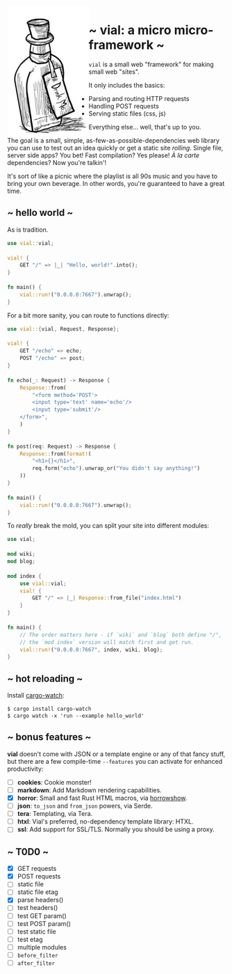 <img src="./img/drink-me.jpeg" alt="Drink Me." align="left" height="300" />

# ~ vial: a micro micro-framework ~

`vial` is a small web "framework" for making small web "sites".

It only includes the basics:

- Parsing and routing HTTP requests
- Handling POST requests
- Serving static files (css, js)

Everything else... well, that's up to you.

The goal is a small, simple, as-few-as-possible-dependencies web
library you can use to test out an idea quickly or get a static site
_rolling_. Single file, server side apps? You bet! Fast compilation?
Yes please! _À la carte_ dependencies? Now you're talkin'!

It's sort of like a picnic where the playlist is all 90s music and you
have to bring your own beverage. In other words, you're guaranteed to
have a great time.

## ~ hello world ~

As is tradition.

```rust
use vial::vial;

vial! {
    GET "/" => |_| "Hello, world!".into();
}

fn main() {
    vial::run!("0.0.0.0:7667").unwrap();
}
```

For a bit more sanity, you can route to functions directly:

```rust
use vial::{vial, Request, Response};

vial! {
    GET "/echo" => echo;
    POST "/echo" => post;
}

fn echo(_: Request) -> Response {
    Response::from(
        "<form method='POST'>
        <input type='text' name='echo'/>
        <input type='submit'/>
    </form>",
    )
}

fn post(req: Request) -> Response {
    Response::from(format!(
        "<h1>{}</h1>",
        req.form("echo").unwrap_or("You didn't say anything!")
    ))
}

fn main() {
    vial::run!("0.0.0.0:7667").unwrap();
}
```

To _really_ break the mold, you can split your site into different
modules:

```rust
use vial;

mod wiki;
mod blog;

mod index {
    use vial::vial;
    vial! {
        GET "/" => |_| Response::from_file("index.html")
    }
}

fn main() {
    // The order matters here - if `wiki` and `blog` both define "/",
    // the `mod index` version will match first and get run.
    vial::run!("0.0.0.0:7667", index, wiki, blog);
}
```

## ~ hot reloading ~

Install [cargo-watch]:

    $ cargo install cargo-watch
    $ cargo watch -x 'run --example hello_world'

## ~ bonus features ~

**vial** doesn't come with JSON or a template engine or any of that
fancy stuff, but there are a few compile-time `--features` you can
activate for enhanced productivity:

- [ ] **cookies**: Cookie monster!
- [ ] **markdown**: Add Markdown rendering capabilities.
- [x] **horror**: Small and fast Rust HTML macros, via [horrowshow].
- [ ] **json**: `to_json` and `from_json` powers, via Serde.
- [ ] **tera**: Templating, via Tera.
- [ ] **htxl**: Vial's preferred, no-dependency template library: HTXL.
- [ ] **ssl**: Add support for SSL/TLS. Normally you should be using a
      proxy.

## ~ T0D0 ~

- [x] GET requests
- [x] POST requests
- [ ] static file
- [ ] static file etag
- [x] parse headers()
- [ ] test headers()
- [ ] test GET param()
- [ ] test POST param()
- [ ] test static file
- [ ] test etag
- [ ] multiple modules
- [ ] `before_filter`
- [ ] `after_filter`

[cargo-watch]: https://crates.io/crates/cargo-watch
[horrowshow]: https://github.com/Stebalien/horrorshow-rs
